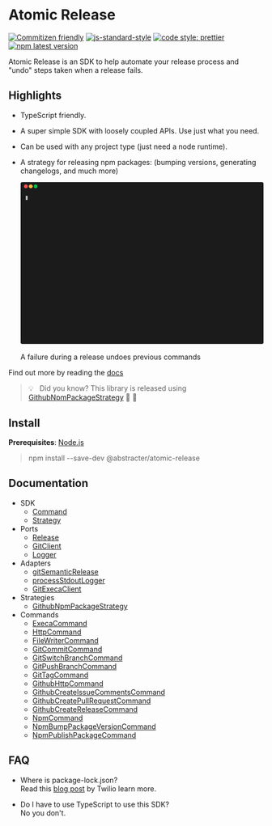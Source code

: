 # Atomic Release

[![Commitizen friendly](https://img.shields.io/badge/commitizen-friendly-blue.svg)](http://commitizen.github.io/cz-cli/)
[![js-standard-style](https://img.shields.io/badge/code_style-standard-blue.svg?style=flat)](https://github.com/feross/standard)
[![code style: prettier](https://img.shields.io/badge/code_style-prettier-blue.svg?style=flat)](https://github.com/prettier/prettier)
[![npm latest version](https://img.shields.io/npm/v/@abstracter/atomic-release/latest.svg?color=009688)](https://www.npmjs.com/package/@abstracter/atomic-release)

Atomic Release is an SDK to help automate your release process and "undo" steps taken when a release fails.

## Highlights

- TypeScript friendly.
- A super simple SDK with loosely coupled APIs. Use just what you need.
- Can be used with any project type (just need a node runtime).
- A strategy for releasing npm packages: (bumping versions, generating changelogs, and much more)

  ![github-npm-strategy-demo](docs/assets/github-npm-strategy-fail-demo.gif)
  
  A failure during a release undoes previous commands

Find out more by reading the [docs](docs)

> 💡 &nbsp; Did you know? This library is released using [GithubNpmPackageStrategy](scripts/atomic-release.js) 🐓 🥚

## Install

**Prerequisites**: [Node.js](https://nodejs.org/)

> npm install --save-dev @abstracter/atomic-release

## Documentation

- SDK
   - [Command](docs/command.md)
   - [Strategy](docs/strategy.md)
- Ports
   - [Release](docs/ports/release.md)
   - [GitClient](docs/ports/git-client.md)
   - [Logger](docs/ports/logger.md)
 - Adapters
   - [gitSemanticRelease](docs/adapters/git-semantic-release.md)
   - [processStdoutLogger](docs/adapters/process-stdout-logger.md)
   - [GitExecaClient](docs/adapters/git-execa-client.md)
- Strategies
   - [GithubNpmPackageStrategy](docs/strategies/github-npm-package-strategy.md)
- Commands
   - [ExecaCommand](docs/commands/execa-command.md)
   - [HttpCommand](docs/commands/http-command.md)
   - [FileWriterCommand](docs/commands/file-writer-command.md)
   - [GitCommitCommand](docs/commands/git-commit-command.md)
   - [GitSwitchBranchCommand](docs/commands/git-switch-branch-command.md)
   - [GitPushBranchCommand](docs/commands/git-push-branch-command.md)
   - [GitTagCommand](docs/commands/git-tag-command.md)
   - [GithubHttpCommand](docs/commands/github-http-command.md)
   - [GithubCreateIssueCommentsCommand](docs/commands/github-create-issue-comments-command.md)
   - [GithubCreatePullRequestCommand](docs/commands/github-create-pull-request-command.md)
   - [GithubCreateReleaseCommand](docs/commands/github-create-release-command.md)
   - [NpmCommand](docs/commands/npm-command.md)
   - [NpmBumpPackageVersionCommand](docs/commands/npm-bump-package-version-command.md)
   - [NpmPublishPackageCommand](docs/commands/npm-publish-package-command.md)

## FAQ
 * Where is package-lock.json?  
   Read this [blog post](https://www.twilio.com/blog/lockfiles-nodejs) by Twilio learn more.

 * Do I have to use TypeScript to use this SDK?  
   No you don't.
